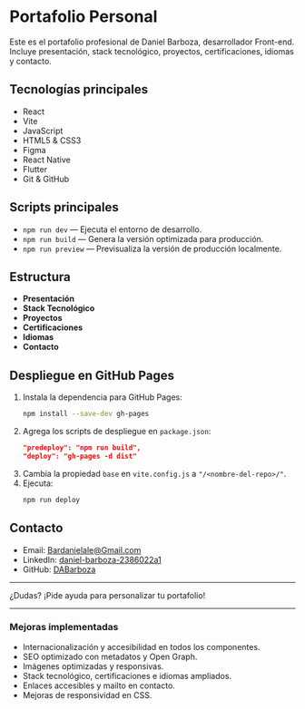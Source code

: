 # Portafolio Personal

Este es el portafolio profesional de Daniel Barboza, desarrollador Front-end.
Incluye presentación, stack tecnológico, proyectos, certificaciones, idiomas y
contacto.

## Tecnologías principales

- React
- Vite
- JavaScript
- HTML5 & CSS3
- Figma
- React Native
- Flutter
- Git & GitHub

## Scripts principales

- `npm run dev` — Ejecuta el entorno de desarrollo.
- `npm run build` — Genera la versión optimizada para producción.
- `npm run preview` — Previsualiza la versión de producción localmente.

## Estructura

- **Presentación**
- **Stack Tecnológico**
- **Proyectos**
- **Certificaciones**
- **Idiomas**
- **Contacto**

## Despliegue en GitHub Pages

1. Instala la dependencia para GitHub Pages:
   ```bash
   npm install --save-dev gh-pages
   ```
2. Agrega los scripts de despliegue en `package.json`:
   ```json
   "predeploy": "npm run build",
   "deploy": "gh-pages -d dist"
   ```
3. Cambia la propiedad `base` en `vite.config.js` a `"/<nombre-del-repo>/"`.
4. Ejecuta:
   ```bash
   npm run deploy
   ```

## Contacto

- Email: [Bardanielale@Gmail.com](mailto:Bardanielale@Gmail.com)
- LinkedIn:
  [daniel-barboza-2386022a1](https://www.linkedin.com/in/daniel-barboza-2386022a1/)
- GitHub: [DABarboza](https://github.com/DABarboza)

---

¿Dudas? ¡Pide ayuda para personalizar tu portafolio!

---

### Mejoras implementadas

- Internacionalización y accesibilidad en todos los componentes.
- SEO optimizado con metadatos y Open Graph.
- Imágenes optimizadas y responsivas.
- Stack tecnológico, certificaciones e idiomas ampliados.
- Enlaces accesibles y mailto en contacto.
- Mejoras de responsividad en CSS.
